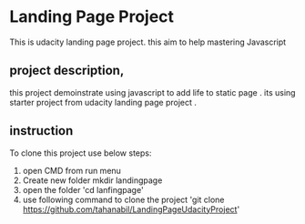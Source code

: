 <!-- @format -->

# Landing Page Project

This is udacity landing page project. this aim to help mastering Javascript

## project description,

this project demoinstrate using javascript to add life to static page . its using starter project from udacity landing page project .

## instruction

To clone this project use below steps:

1. open CMD from run menu
2. Create new folder
   mkdir landingpage
3. open the folder 'cd lanfingpage'
4. use following command to clone the project 'git clone https://github.com/tahanabil/LandingPageUdacityProject'
